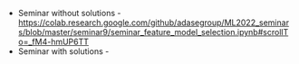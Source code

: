 * Seminar without solutions - https://colab.research.google.com/github/adasegroup/ML2022_seminars/blob/master/seminar9/seminar_feature_model_selection.ipynb#scrollTo=_fM4-hmUP6TT
* Seminar with solutions - 
